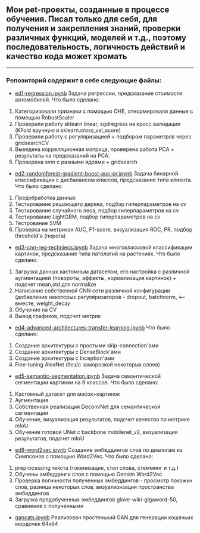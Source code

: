 ## Мои pet-проекты, созданные в процессе обучения. Писал только для себя, для получения и закрепления знаний, проверки различных функций, моделей и т.д., поэтому последовательность, логичность действий и качество кода может хромать 
___
### Репозиторий содержит в себе следующие файлы:
- [ed1-regression.ipynb](https://github.com/miglss/pet-projects/blob/main/ed1-regression.ipynb) Задача регрессии, предсказание стоимости автомобилей. 
Что было сделано:
1. Категоризовали признаки с помощью OHE, отнормировали данные с помощью RobustScaler
2. Проверили работу sklearn linear, sgdregress на кросс валидации (KFold вручную и sklearn.cross_val_score)
3. Проверили работу с регуляризацией + подбором параметров через gridsearchCV
4. Выведена корреляционная матрица, проверена работа PCA + результаты на предсказаний на PCA.
5. Проверена svm с разными ядрами + gridsearch
- [ed2-randomforest-gradient-boost-auc-pr.ipynb](https://github.com/miglss/pet-projects/blob/main/ed2-randomforest-gradient-boost-auc-pr.ipynb) Задача бинарной классификации с дисбалансом классов, предсказание типа клиента.
Что было сделано:
1. Предобработка данных
2. Тестирование решающего дерева, подбор гиперпараметров на cv
3. Тестирование случайного леса, подбор гиперпараметров на cv
4. Тестирование LightGBM, подбор гиперпараметров на cv
5. Тестрование SVM
6. Проверка на метриках AUC, F1-score, визуализация ROC, PR, подбор threshold'а (порога)
- [ed3-cnn-reg-techniecs.ipynb](https://github.com/miglss/pet-projects/blob/main/ed3-cnn-reg-techniecs.ipynb) Задача многоклассовой классификации картинок, предсказание типа патологий на растениях.
Что было сделано:
1. Загрузка данных кастомным датасетом, его настройка с различной аугментацией (повороты, эффекты, нормализация картинок) + подсчет mean,std для normalize
2. Написание собственной CNN сети различной конфигурации (добавление некоторых регуляризаторов - dropout, batchnorm, <-- вместе, weight_decay
3. Обучение на CV
4. Вывод графиков, подсчет метрик
- [ed4-advanced-architectures-transfer-learning.ipynb](https://github.com/miglss/pet-projects/blob/main/ed4-advanced-architectures-transfer-learning.ipynb) Что было сделано:
1. Создание архитектуры с простыми skip-connection'ами
2. Создание архитектуры с DenseBlock'ами
3. Создание архитектуры с Inception'ами
4. Fine-tuning AlexNet (без/с заморозкой некоторых слоев)
- [ed5-semantic-segmentation.ipynb](https://github.com/miglss/pet-projects/blob/main/ed5-semantic-segmentation.ipynb) Задача семантической сегментации картинки на 9 классов. Что было сделано:
1. Кастомный датасет для масок+картинок
2. Аугментация
3. Собственная реализация DeconvNet для семантической сегментации
4. Обучение, визуализация результатов, подсчет качества по метрике mIoU
5. Обучение готовой UNet c backbone mobilenet_v2, визуализация результатов, подсчет mIoU
- [ed8-word2vec.ipynb](https://github.com/miglss/pet-projects/blob/main/ed8-word2vec.ipynb) Создание эмбеддингов слов по диалогам из Симпсонов с помощью Word2Vec. Что было сделано:
1. preprocessing текста (токенизация, стоп слова, стемминг и т.д.)
2. Обучены эмбеддинги слов с помощью Gensim Word2Vec
3. Проверка логичности полученных эмбеддингов - просмотр похожих слов, разница некоторых слов, визуализизация пространства эмбеддингов
4. Загрузка предобученных эмбеддингов glove-wiki-gigaword-50, сравнение с полученными
- [gancats.ipynb](https://github.com/miglss/pet-projects/blob/main/gancats.ipynb) Реализован простенький GAN для генерации кошачьих мордочек 64x64
